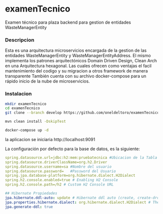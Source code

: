 # examenTecnico
Examen técnico para plaza backend para gestion de entidades WasteManagerEntity

### Descripcion ###
Esta es una arquitectura microservicios encargada de la gestion de las entidades
WasteManagerEntity y WasteManagerEntityAddress. El mismo implementa los patrones arquitectónicos Domain Driven Design, Clean Arch en una Arquitectura hexagonal. Las cuales ofrecen como ventajas el facil mantenimiento del codigo y su migracion a otros framework de manera transparente  También cuenta con su archivo docker-compose para un rápido inicio de la nube de microservicios.

### Instalacion ###

``` bash
mkdir examenTecnico
cd examenTecnico
git clone --branch develop https://github.com/oneldeltoro/examenTecnicoFinal.git 

mvn clean install -DskipTest 

docker-compose up -d
```
la aplicacion se iniciaria http://localhost:9091


La configuración por defecto para la base de datos, es la siguiente:

```yaml
spring.datasource.url=jdbc:h2:mem:pruebatecnica #Ubicacion de la Tabla Tareas
spring.datasource.driverClassName=org.h2.Driver
spring.datasource.username=sa #Nombre del usuario
spring.datasource.password=   #Password del Usuario
spring.jpa.database-platform=org.hibernate.dialect.H2Dialect
spring.h2.console.enabled=true # Enabling H2 Console
spring.h2.console.path=/h2 # Custom H2 Console URL

## Hibernate Propiedades
jpa.hibernate.ddl-auto: update # Hibernate ddl auto (create, create-drop, validate, update)
jpa.properties.hibernate.dialect: org.hibernate.dialect.H2Dialect # The SQL dialect makes Hibernate generate better SQL for the chosen database
jpa.generate-ddl: true

```